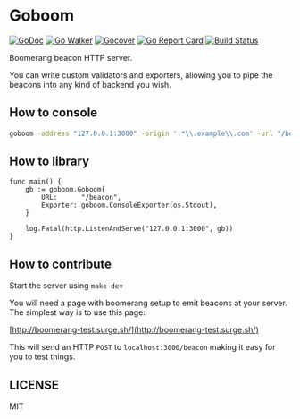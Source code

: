 # Goboom

[![GoDoc](https://godoc.org/github.com/adamveld12/goboom?status.svg)](http://godoc.org/github.com/adamveld12/goboom)
[![Go Walker](http://gowalker.org/api/v1/badge)](https://gowalker.org/github.com/adamveld12/goboom)
[![Gocover](http://gocover.io/_badge/github.com/adamveld12/goboom)](http://gocover.io/github.com/adamveld12/goboom)
[![Go Report Card](https://goreportcard.com/badge/github.com/adamveld12/goboom)](https://goreportcard.com/report/github.com/adamveld12/goboom)
[![Build Status](https://semaphoreci.com/api/v1/adamveld12/goboom/branches/master/badge.svg)](https://semaphoreci.com/adamveld12/goboom)


Boomerang beacon HTTP server.

You can write custom validators and exporters, allowing you to pipe the beacons into any kind of backend you wish.

## How to console

```sh
goboom -address "127.0.0.1:3000" -origin '.*\\.example\\.com' -url "/beacon"
```

## How to library

```golang
func main() {
	gb := goboom.Goboom{
		URL:      "/beacon",
		Exporter: goboom.ConsoleExporter(os.Stdout),
	}

	log.Fatal(http.ListenAndServe("127.0.0.1:3000", gb))
}
```

## How to contribute

Start the server using `make dev`


You will need a page with boomerang setup to emit beacons at your server. The simplest way is to use this page:


[http://boomerang-test.surge.sh/](http://boomerang-test.surge.sh/)


This will send an HTTP `POST` to `localhost:3000/beacon` making it easy for you to test things.

## LICENSE 

MIT